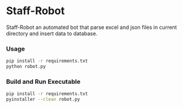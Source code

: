 # Staff-Robot

Staff-Robot an automated bot that parse excel and json files in current directory and insert data to database.

### Usage

```bash
pip install -r requirements.txt
python robot.py
```

### Build and Run Executable

```bash
pip install -r requirements.txt
pyinstaller --clean robot.py
```